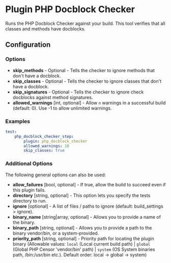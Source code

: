 Plugin PHP Docblock Checker
===========================

Runs the PHP Docblock Checker against your build. This tool verifies that all classes and methods have docblocks.

Configuration
-------------

### Options

* **skip_methods** - Optional - Tells the checker to ignore methods that don't have a docblock.
* **skip_classes** - Optional - Tells the checker to ignore classes that don't have a docblock.
* **skip_signatures** - Optional - Tells the checker to ignore check docblocks against method signatures.
* **allowed_warnings** [int, optional] - Allow `n` warnings in a successful build (default: 0). 
  Use -1 to allow unlimited warnings.

### Examples

```yml
test:
    php_docblock_checker_step:
        plugin: php_docblock_checker
        allowed_warnings: 10
        skip_classes: true
```

### Additional Options

The following general options can also be used: 

* **allow_failures** [bool, optional] - If true, allow the build to succeed even if this plugin fails.
* **directory** [string, optional] - This option lets you specify the tests directory to run.
* **ignore** [optional] - A list of files / paths to ignore (default: build_settings > ignore).
* **binary_name** [string|array, optional] - Allows you to provide a name of the binary.
* **binary_path** [string, optional] - Allows you to provide a path to the binary vendor/bin, or a system-provided.
* **priority_path** [string, optional] - Priority path for locating the plugin binary (Allowable values: 
  `local` (Local current build path) | 
  `global` (Global PHP Censor 'vendor/bin' path) |
  `system` (OS System binaries path, /bin:/usr/bin etc.). 
  Default order: local -> global -> system)
